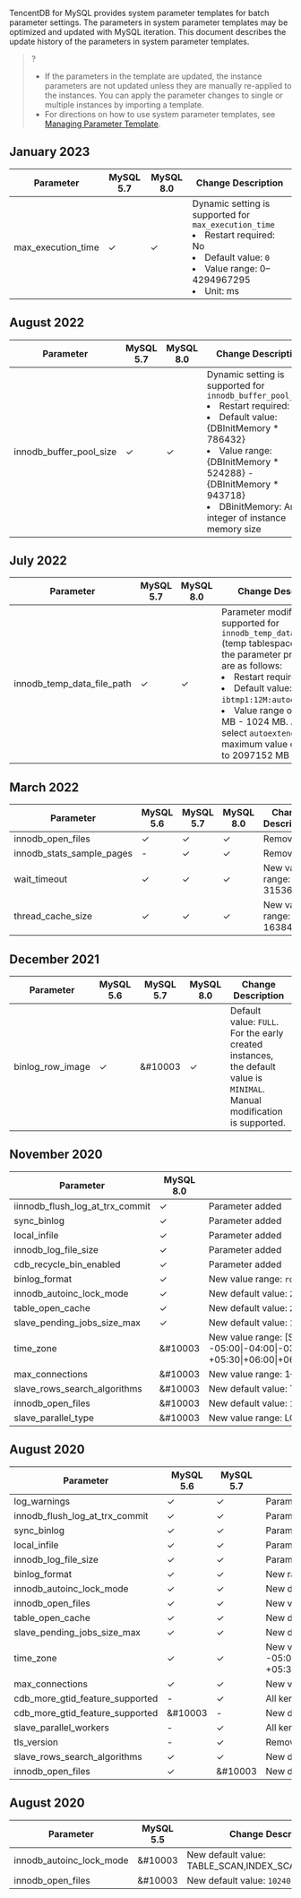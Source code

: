 
TencentDB for MySQL provides system parameter templates for batch parameter settings. The parameters in system parameter templates may be optimized and updated with MySQL iteration. This document describes the update history of the parameters in system parameter templates.
>?
>- If the parameters in the template are updated, the instance parameters are not updated unless they are manually re-applied to the instances. You can apply the parameter changes to single or multiple instances by importing a template.
>- For directions on how to use system parameter templates, see [Managing Parameter Template](https://intl.cloud.tencent.com/document/product/236/31906).

## January 2023
| Parameter | MySQL 5.7 | MySQL 8.0 | Change Description | 
|---------|---------|---------|---------|
| max_execution_time | &#10003; | &#10003;|  Dynamic setting is supported for `max_execution_time` <br><li>Restart required: No<br><li>Default value: `0`<br><li>Value range: 0–4294967295<br><li>Unit: ms |

## August 2022
| Parameter | MySQL 5.7 | MySQL 8.0 | Change Description | 
|---------|---------|---------|---------|
| innodb_buffer_pool_size | &#10003; | &#10003; | Dynamic setting is supported for `innodb_buffer_pool_size` <br><li> Restart required: No <br><li> Default value: {DBInitMemory * 786432}<br><li> Value range: {DBInitMemory * 524288} - {DBInitMemory * 943718}<br><li> DBinitMemory: An integer of instance memory size |

## July 2022
| Parameter | MySQL 5.7 | MySQL 8.0 | Change Description | 
|---------|---------|---------|---------|
| innodb_temp_data_file_path | &#10003; | &#10003; | Parameter modification is supported for `innodb_temp_data_file_path` (temp tablespace size) and the parameter properties are as follows: <br><li>Restart required: Yes <br><li> Default value: `ibtmp1:12M:autoextend`<br><li>Value range of `ibtmp`: 12 MB - 1024 MB. After you select `autoextend`, the maximum value can be set to 2097152 MB |

## March 2022
| Parameter | MySQL 5.6 | MySQL 5.7 | MySQL 8.0 | Change Description | 
|---------|---------|---------|---------|---------|
| innodb_open_files | &#10003; | &#10003; | &#10003; | Removed |
| innodb_stats_sample_pages | - | &#10003; | &#10003; | Removed |
| wait_timeout | &#10003; | &#10003; | &#10003; | New value range: 1–31536000 |
| thread_cache_size | &#10003; | &#10003; | &#10003; | New value range: 1–16384 |

## December 2021
| Parameter | MySQL 5.6 | MySQL 5.7 | MySQL 8.0 | Change Description | 
|---------|---------|---------|---------|---------|
| binlog_row_image | &#10003; | &#10003 | &#10003; | Default value: `FULL`. For the early created instances, the default value is `MINIMAL`. Manual modification is supported. |

## November 2020
| Parameter | MySQL 8.0 | Change Description | 
|---------|---------|---------|
| iinnodb_flush_log_at_trx_commit | &#10003; | Parameter added |
| sync_binlog | &#10003; | Parameter added |
| local_infile  | &#10003; | Parameter added |
| innodb_log_file_size | &#10003; | Parameter added |
| cdb_recycle_bin_enabled | &#10003; | Parameter added |
| binlog_format | &#10003; | New value range: `row` |
| innodb_autoinc_lock_mode | &#10003; | New default value: `2` |
| table_open_cache | &#10003; | New default value: `2000` |
| slave_pending_jobs_size_max | &#10003; | New default value: `1073741824` |
| time_zone | &#10003 | New value range: [SYSTEM\|-12:00\|-11:00\|-10:00\|-09:00\|-08:00\|-07:00\|-06:00\|<br>-05:00\|-04:00\|-03:00\|-02:00\|-01:00\|\+00:00\|\+01:00\|\+02:00\|\+03:00\|\+04:00\|\+05:00\|<br>\+05:30\|\+06:00\|\+06:30\|\+07:00\|\+08:00\|\+09:00\|\+10:00\|\+11:00\|\+12:00\|\+13:00] |
| max_connections | &#10003 | New value range: 1–100000 |
| slave_rows_search_algorithms | &#10003 | New default value: TABLE_SCAN,INDEX_SCAN,HASH_SCAN |
| innodb_open_files | &#10003 | New default value: `10240` |
| slave_parallel_type | &#10003 | New value range: LOGICAL_CLOCK\|TABLE\|DATABASE |

## August 2020
| Parameter | MySQL 5.6 | MySQL 5.7 | Change Description | 
|---------|---------|---------|---------|
| log_warnings | &#10003; | &#10003; | Parameter added |
| innodb_flush_log_at_trx_commit | &#10003; | &#10003; | Parameter added |
| sync_binlog | &#10003; | &#10003; |Parameter added |
| local_infile | &#10003; | &#10003; | Parameter added |
| innodb_log_file_size | &#10003; | &#10003; | Parameter added |
| binlog_format | &#10003; | &#10003; | New range value: `row` |
| innodb_autoinc_lock_mode | &#10003; | &#10003; | New default value: `2` |
| innodb_open_files | &#10003; | &#10003; | New value range: 1–102400 |
| table_open_cache | &#10003; | &#10003; | New default value: `2000` |
| slave_pending_jobs_size_max | &#10003; | &#10003; | New default value: 1 GB |
| time_zone | &#10003; | &#10003; | New value range: [SYSTEM\|-12:00\|-11:00\|-10:00\|-09:00\|-08:00\|-07:00\|-06:00\|<br>-05:00\|-04:00\|-03:00\|-02:00\|-01:00\|\+00:00\|\+01:00\|\+02:00\|\+03:00\|\+04:00\|\+05:00\|<br>\+05:30\|\+06:00\|\+06:30\|\+07:00\|\+08:00\|\+09:00\|\+10:00\|\+11:00\|\+12:00\|\+13:00] |
| max_connections | &#10003; | &#10003; | New value range: 1–100000 |
| cdb_more_gtid_feature_supported | - | &#10003; | All kernel features supported |
| cdb_more_gtid_feature_supported | &#10003 | - | New default value: `off` |
| slave_parallel_workers | - | &#10003; | All kernel features supported |
| tls_version | - | &#10003; | Removed |
| slave_rows_search_algorithms | &#10003;| &#10003; | New default value: TABLE_SCAN,INDEX_SCAN,HASH_SCAN |
| innodb_open_files | &#10003; | &#10003| New default value: `10240` |

## August 2020
| Parameter |  MySQL 5.5 | Change Description | 
|---------|---------|---------|
| innodb_autoinc_lock_mode | &#10003 | New default value: TABLE_SCAN,INDEX_SCAN,HASH_SCAN |
| innodb_open_files | &#10003 | New default value: `10240` |

